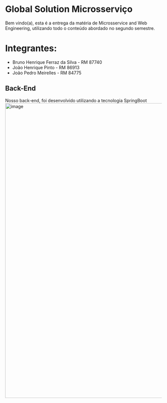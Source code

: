 # Global Solution Microsserviço
Bem vindo(a), esta é a entrega da matéria de Microsservice and Web Engineering, utilizando todo o conteúdo abordado no segundo semestre.

# Integrantes:

- Bruno Henrique Ferraz da Silva - RM 87740
- João Henrique Pinto - RM 86913
- João Pedro Meirelles - RM 84775

## Back-End
Nosso back-end, foi desenvolvido utilizando a tecnologia SpringBoot
<img width="947" alt="image" src="https://github.com/Bruninho20/GlobalSolutionMicrosservice/assets/99261881/8137b287-424c-4ec4-8a61-774c9c77265b">
